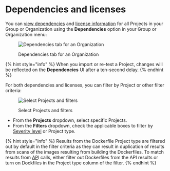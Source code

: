 # Dependencies and licenses

You can [view dependencies](view-dependencies.md) and [license information](view-licenses.md) for all Projects in your Group or Organization using the **Dependencies** option in your Group or Organization menu:

<figure><img src="../../../.gitbook/assets/Screenshot 2023-05-11 at 12.45.48.png" alt="Dependencies tab for an Organization"><figcaption><p>Dependencies tab for an Organization</p></figcaption></figure>

{% hint style="info" %}
When you import or re-test a Project, changes will be reflected on the **Dependencies** UI after a ten-second delay.
{% endhint %}

For both dependencies and licenses, you can filter by Project or other filter criteria:

<div align="left">

<figure><img src="../../../.gitbook/assets/Screenshot 2023-05-11 at 13.11.22.png" alt="Select Projects and filters"><figcaption><p>Select Projects and filters</p></figcaption></figure>

</div>

* From the **Projects** dropdown, select specific Projects.
* From the **Filters** dropdown, check the applicable boxes to filter by [Severity level](../../prioritize-issues-for-fixing/severity-levels.md) or Project type.

{% hint style="info" %}
Results from the Dockerfile Project type are filtered out by default in the filter criteria as they can result in duplication of results from scans of the images resulting from building the Dockerfiles. To match results from [AP](../../../snyk-api/reference/reporting-api-v1.md)I calls, either filter out Dockerfiles from the API results or turn on Dockfiles in the Project type column of the filter.
{% endhint %}
